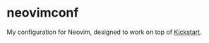 # neovimconf

My configuration for Neovim, designed to work on top of [Kickstart](https://github.com/nvim-lua/kickstart.nvim).

